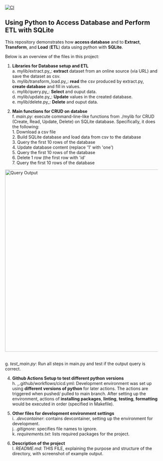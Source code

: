 [![CI](https://github.com/nogibjj/SQLite_YCLiu/actions/workflows/cicd.yml/badge.svg)](https://github.com/nogibjj/SQLite_YCLiu/actions/workflows/cicd.yml)
## Using Python to Access Database and Perform ETL with SQLite

This repository demonstrates how **access database** and to **Extract**, **Transform**, and **Load** (**ETL**) data using python with **SQLite**.

Below is an overview of the files in this project:

1. **Libraries for Database setup and ETL**
   <br>a. mylib/extract.py_: **extract** dataset from an online source (via URL) and save the dataset as csv.
   <br>b. mylib/transform_load.py_: **read** the csv produced by extract.py, **create database** and fill in values.
   <br>c. mylib/query.py_: **Select** and ouput data.
   <br>d. mylib/update.py_: **Update** values in the created database.
   <br>e. mylib/delete.py_: **Delete** and ouput data.
   

3. **Main functions for CRUD on databse**
   <br>f. _main.py_: execute command-line-like functions from ./mylib for CRUD (Create, Read, Update, Delete) on SQLite database. Specifically, it does the following:
<br>       1. Download a csv file
<br>       2. Build SQLite database and load data from csv to the database
<br>       3. Query the first 10 rows of the database
<br>       4. Update database content (replace '1' with 'one')
<br>       5. Query the first 10 rows of the database
<br>       6. Delete 1 row (the first row with 'id'
<br>       7. Query the first 10 rows of the database
<img width="602" alt="Query Output" src="https://github.com/nogibjj/SQLite_YCLiu/assets/46064664/71fec719-c3d2-4e1e-a9ce-c8e2a6940480">           

   <br>g. _test_main.py_: Run all steps in main.py and test if the output query is correct.
   
4. **Github Actions Setup to test different python versions**
  <br>h. _.github/workflows/cicd.yml: Development environment was set up using **different versions of python** for later actions. The actions are triggered when pushed/ pulled to main branch. After setting up the environment, actions of **installing packages**, **linting**, **testing**, **formatting** would be executed in order (specified in Makefile). 

5. **Other files for development environment settings**
  <br>i. _.devcontainer_: contains devcontainer, setting up the environment for development.
  <br>j. _.gitignore_: specifies file names to ignore.
  <br>k. _requirements.txt_: lists required packages for the project.

6. **Description of the project**
   <br>l. _README.md_: THIS FILE, explaining the purpose and structure of the directory, with screenshot of example output.


